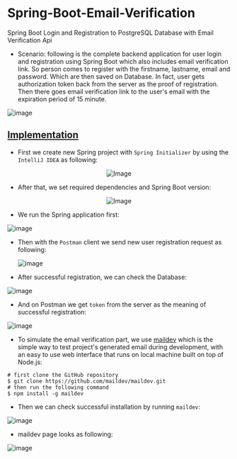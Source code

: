 # Spring-Boot-Email-Verification
Spring Boot Login and Registration to PostgreSQL Database with Email Verification Api

- Scenario: following is the complete backend application for user login and registration using Spring Boot which also includes email verification link. So person comes to register with the firstname, lastname, email and password. Which are then saved on Database. In fact, user gets authorization token back from the server as the proof of registration. Then there goes email verification link to the user's email with the expiration period of 15 minute.

![image](https://github.com/af4092/Spring-Boot-Email-Verification/assets/24220136/253f466c-ed3f-40ff-b523-b41333aef16d)

## [Implementation]()

- First we create new Spring project with `Spring Initializer` by using the `IntelliJ IDEA` as following:
  
<p align="center">
  <img src="https://github.com/af4092/Spring-Boot-Email-Verification/assets/24220136/2e57de2c-4dd1-49f8-91d6-f2f30a6d26da.png" alt="Image">
</p>

- After that, we set required dependencies and Spring Boot version:

<p align="center">
  <img src="https://github.com/af4092/Spring-Boot-Email-Verification/assets/24220136/1655cc5f-01a0-4c35-9c68-f5d976fc7ce6.png" alt="Image">
</p>

- We run the Spring application first:
  
![image](https://github.com/af4092/Spring-Boot-Email-Verification/assets/24220136/c9ca4eb6-beb2-43f9-8325-bf7490bdd91f)

- Then with the `Postman` client we send new user registration request as following:

  ![image](https://github.com/af4092/Spring-Boot-Email-Verification/assets/24220136/af9101c7-870b-4d57-ad15-39b65ca80fbb)

- After successful registration, we can check the Database:

![image](https://github.com/af4092/Spring-Boot-Email-Verification/assets/24220136/26666031-afe9-494d-a125-897627611ce2)

- And on Postman we get `token` from the server as the meaning of successful registration:

![image](https://github.com/af4092/Spring-Boot-Email-Verification/assets/24220136/eeeaa07a-fcef-4901-9ab9-d21a568e761e)

- To simulate the email verification part, we use [maildev](https://github.com/maildev/maildev) which is the simple way to test project's generated email during development, with an easy to use web interface that runs on local machine built on top of Node.js:

```
# first clone the GitHub repository
$ git clone https://github.com/maildev/maildev.git
# then run the following command
$ npm install -g maildev
```

- Then we can check successful installation by running `maildev`:

![image](https://github.com/af4092/Spring-Boot-Email-Verification/assets/24220136/181fc2a7-c5a5-4698-ad79-81cc608b8578)

- maildev page looks as following:

![image](https://github.com/af4092/Spring-Boot-Email-Verification/assets/24220136/b1605c62-a955-4600-9676-3b89cac586fc)

  

